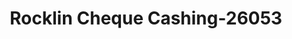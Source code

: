 ---
f_zip-code: 95677
f_state-code: CA
title: Rocklin Cheque Cashing-26053
f_phone: 916-632-2283
f_city-only: Rocklin
f_address: Rocklin Rocklin
f_location-unique-id: '26053'
slug: rocklin-cheque-cashing-26053
updated-on: '2024-05-30T13:46:58.046Z'
created-on: '2024-05-30T13:36:59.803Z'
published-on: '2024-05-30T13:54:32.469Z'
f_city-state: cms/city/rocklin-ca.md
f_company: cms/company/rocklin-cheque-cashing.md
f_state: cms/state/california.md
layout: '[payday-loan].html'
tags: payday-loan
---